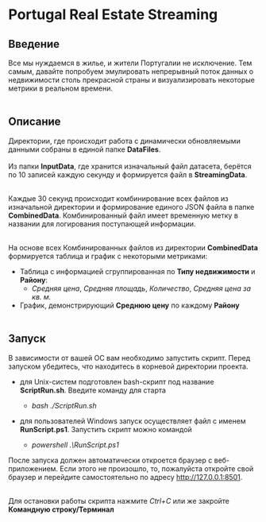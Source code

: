 # Portugal Real Estate Streaming

## Введение

Все мы нуждаемся в жилье, и жители Португалии не исключение. Тем самым,
давайте попробуем эмулировать непрерывный поток данных о недвижимости столь прекрасной страны
и визуализировать некоторые метрики в реальном времени. <br><br>

## Описание

Директории, где происходит работа с динамически обновляемыми данными собраны в единой папке **DataFiles**. <br><br>
Из папки **InputData**, где хранится изначальный файл датасета,
берётся по 10 записей каждую секунду и формируется файл в **StreamingData**. <br><br>

Каждые 30 секунд происходит комбинирование всех файлов из изначальной директории и формирование единого JSON файла в папке **CombinedData**.
Комбинированный файл имеет временную метку в названии для логирования поступающей информации. <br><br>

На основе всех Комбинированных файлов из директории **CombinedData** формируется таблица и график с некоторыми метриками:
- Таблица с информацией сгруппированная по **Типу недвижимости** и **Району**:
  - *Средняя цена*, *Cредняя площадь*, *Количество*, *Cредняя цена за кв. м.*
- График, демонстрирующий **Среднюю цену** по каждому **Району** <br><br>

## Запуск

В зависимости от вашей ОС вам необходимо запустить скрипт.
Перед запуском убедитесь, что находитесь в корневой директории проекта.
- для Unix-систем подготовлен bash-скрипт под название **ScriptRun.sh**.
Введите команду для старта
  - *bash ./ScriptRun.sh*
  
- для пользователей Windows запуск осуществляет файл с именем **RunScript.ps1**.
Запустить скрипт можно командой
  - *powershell .\RunScript.ps1*

После запуска должен автоматически откроется браузер с веб-приложением.
Если этого не произошло, то, пожалуйста откройте свой браузер и перейдите самостоятельно по адресу http://127.0.0.1:8501. <br><br>

Для остановки работы скрипта нажмите *Ctrl+C* или же закройте **Командную строку/Терминал**